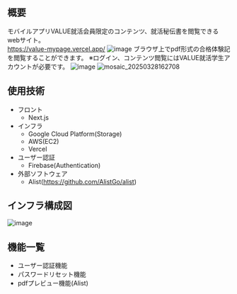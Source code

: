 ## 概要
モバイルアプリVALUE就活会員限定のコンテンツ、就活秘伝書を閲覧できるwebサイト。  
https://value-mypage.vercel.app/
![image](https://github.com/user-attachments/assets/6d740329-4e46-4606-af07-03fe3f54df08)
ブラウザ上でpdf形式の合格体験記を閲覧することができます。
※ログイン、コンテンツ閲覧にはVALUE就活学生アカウントが必要です。
![image](https://github.com/user-attachments/assets/b7fbea0f-3212-44d4-b01f-d44cd0341d43)
![mosaic_20250328162708](https://github.com/user-attachments/assets/04047275-6af1-402f-b767-610b69ac74e8)

## 使用技術
- フロント
  - Next.js
- インフラ
  - Google Cloud Platform(Storage)
  - AWS(EC2)
  - Vercel
- ユーザー認証
  - Firebase(Authentication)
- 外部ソフトウェア
  - Alist(https://github.com/AlistGo/alist)
 
## インフラ構成図
![image](https://github.com/user-attachments/assets/41fd9f8b-9c7a-4b61-a8aa-db19a73b3296)

## 機能一覧
- ユーザー認証機能
- パスワードリセット機能
- pdfプレビュー機能(Alist)

